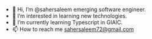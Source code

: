 - 👋 Hi, I’m @sahersaleem emerging software engineer.
- 👀 I’m interested in learning new technologies.
- 🌱 I’m currently learning Typescript in GIAIC.
- 📫 How to reach me sahersaleem72@gmail.com


<!---
sahersaleem/sahersaleem is a ✨ special ✨ repository because its `README.md` (this file) appears on your GitHub profile.
You can click the Preview link to take a look at your changes.
--->
